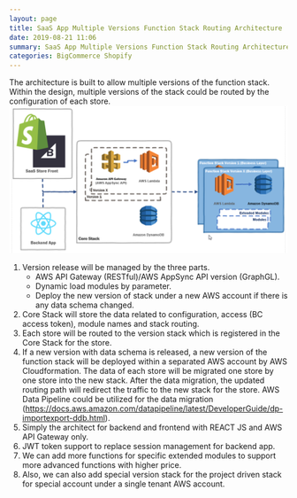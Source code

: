 ```yaml
---
layout: page
title: SaaS App Multiple Versions Function Stack Routing Architecture
date: 2019-08-21 11:06
summary: SaaS App Multiple Versions Function Stack Routing Architecture.
categories: BigCommerce Shopify
---
```

The architecture is built to allow multiple versions of the function stack.  Within the design, multiple versions of the stack could be routed by the configuration of each store.
![Architecture](/images/2019-09-09_12-18-01.png)
1.	Version release will be managed by the three parts.
    - AWS API Gateway (RESTful)/AWS AppSync API version (GraphGL).
    - Dynamic load modules by parameter.
    - Deploy the new version of stack under a new AWS account if there is any data schema changed.
2.	Core Stack will store the data related to configuration, access (BC access token), module names and stack routing.
3.	Each store will be routed to the version stack which is registered in the Core Stack for the store.
4.	If a new version with data schema is released, a new version of the function stack will be deployed within a separated AWS account by AWS Cloudformation.  The data of each store will be migrated one store by one store into the new stack.  After the data migration, the updated routing path will redirect the traffic to the new stack for the store.  AWS Data Pipeline could be utilized for the data migration (https://docs.aws.amazon.com/datapipeline/latest/DeveloperGuide/dp-importexport-ddb.html).
5.	Simply the architect for backend and frontend with REACT JS and AWS API Gateway only.
6.	JWT token support to replace session management for backend app.
7.	We can add more functions for specific extended modules to support more advanced functions with higher price.
8.	Also, we can also add special version stack for the project driven stack for special account under a single tenant AWS account.

